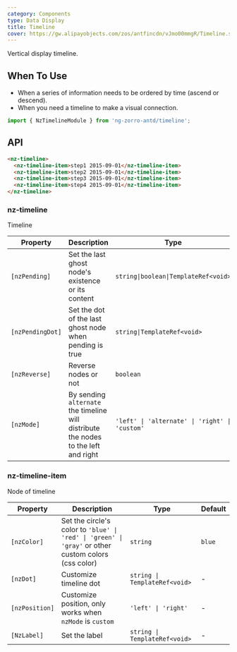 ```yaml
---
category: Components
type: Data Display
title: Timeline
cover: https://gw.alipayobjects.com/zos/antfincdn/vJmo00mmgR/Timeline.svg
---
```


Vertical display timeline.

## When To Use

- When a series of information needs to be ordered by time (ascend or descend).
- When you need a timeline to make a visual connection.

```ts
import { NzTimelineModule } from 'ng-zorro-antd/timeline';
```

## API

```html
<nz-timeline>
  <nz-timeline-item>step1 2015-09-01</nz-timeline-item>
  <nz-timeline-item>step2 2015-09-01</nz-timeline-item>
  <nz-timeline-item>step3 2015-09-01</nz-timeline-item>
  <nz-timeline-item>step4 2015-09-01</nz-timeline-item>
</nz-timeline>
```

### nz-timeline

Timeline

| Property | Description | Type | Default |
| -------- | ----------- | ---- | ------- |
| `[nzPending]` | Set the last ghost node's existence or its content | `string\|boolean\|TemplateRef<void>` | `false` |
| `[nzPendingDot]` | Set the dot of the last ghost node when pending is true | `string\|TemplateRef<void>` | `<i nz-icon nzType="loading"></i>` |
| `[nzReverse]` | Reverse nodes or not | `boolean` | `false` |
| `[nzMode]` | By sending `alternate` the timeline will distribute the nodes to the left and right | `'left' \| 'alternate' \| 'right' \| 'custom'` | - |

### nz-timeline-item

Node of timeline

| Property | Description | Type | Default |
| -------- | ----------- | ---- | ------- |
| `[nzColor]` | Set the circle's color to `'blue' \| 'red' \| 'green' \| 'gray'` or other custom colors (css color) | `string` | `blue` |
| `[nzDot]` | Customize timeline dot | `string \| TemplateRef<void>` | - |
| `[nzPosition]` | Customize position, only works when `nzMode` is `custom` | `'left' \| 'right'` | - |
| `[NzLabel]` | Set the label |  `string \| TemplateRef<void>` | - |